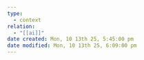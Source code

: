 ```yaml
---
type:
  - context
relation:
  - "[[ai]]"
date created: Mon, 10 13th 25, 5:45:00 pm
date modified: Mon, 10 13th 25, 6:09:00 pm
---
```

